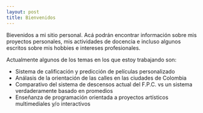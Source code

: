 ```yaml
---
layout: post
title: Bienvenidos
---
```


Bievenidos a mi sitio personal. Acá podrán encontrar información sobre mis proyectos personales, mis actividades de docencia e incluso algunos escritos sobre mis hobbies e intereses profesionales.

Actualmente algunos de los temas en los que estoy trabajando son:

* Sistema de calificación y predicción de películas personalizado
* Análasis de la orientación de las calles en las ciudades de Colombia
* Comparativo del sistema de descensos actual del F.P.C. vs un sistema verdaderamente basado en promedios
* Enseñanza de programación orientada a proyectos artísticos multimediales y/o interactivos
